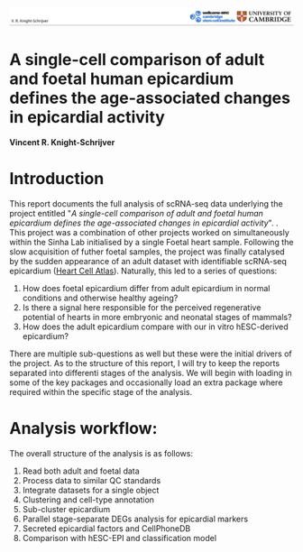 <img 
  src="documentation_materials/header_logos.png" 
  alt="University of Cambridge and Wellcome - MRC Cambridge Stem Cell Institute logos" 
  title="University of Cambridge and Wellcome - MRC Cambridge Stem Cell Institute logos" 
/>

# A single-cell comparison of adult and foetal human epicardium defines the age-associated changes in epicardial activity
#### Vincent R. Knight-Schrijver

# Introduction
This report documents the full analysis of scRNA-seq data underlying the project entitled 
"*A single-cell comparison of adult and foetal human epicardium defines the age-associated changes in epicardial activity*".
. This project was a combination of other projects worked on simultaneously within the Sinha Lab initialised by a single
 Foetal heart sample. Following the slow acquisition of futher foetal samples, the project was finally catalysed by 
the sudden appearance of an adult dataset with identifiable scRNA-seq epicardium ([Heart Cell Atlas](https://www.heartcellatlas.org/)). 
Naturally, this led to a series of questions:

1. How does foetal epicardium differ from adult epicardium in normal conditions and otherwise healthy ageing?
2. Is there a signal here responsible for the perceived regenerative potential of hearts in more embryonic and neonatal stages of mammals?
3. How does the adult epicardium compare with our in vitro hESC-derived epicardium?

There are multiple sub-questions as well but these were the initial drivers of the project. As to the structure of this report, I will try to keep 
the reports separated into differenti stages of the analysis. We will begin with loading in some of the key packages and occasionally load an 
extra package where required within the specific stage of the analysis.

# Analysis workflow:
The overall structure of the analysis is as follows:

1. Read both adult and foetal data
2. Process data to similar QC standards
3. Integrate datasets for a single object
4. Clustering and cell-type annotation
5. Sub-cluster epicardium
6. Parallel stage-separate DEGs analysis for epicardial markers
7. Secreted epicardial factors and CellPhoneDB
8. Comparison with hESC-EPI and classification model





